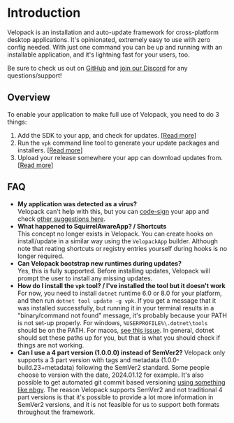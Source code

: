 # Introduction
Velopack is an installation and auto-update framework for cross-platform desktop applications. It's opinionated, extremely easy to use with zero config needed. With just one command you can be up and running with an installable application, and it's lightning fast for your users, too.

Be sure to check us out on [GitHub](https://github.com/velopack/velopack) and [join our Discord](https://discord.gg/CjrCrNzd3F) for any questions/support!

## Overview
To enable your application to make full use of Velopack, you need to do 3 things:
1. Add the SDK to your app, and check for updates. [[Read more]](integrating/overview.md)
0. Run the `vpk` command line tool to generate your update packages and installers. [[Read more]](packaging/overview.md)
0. Upload your release somewhere your app can download updates from. [[Read more]](distributing/overview.md)

## FAQ
- **My application was detected as a virus?** <br/>
  Velopack can't help with this, but you can [code-sign](packaging/signing.md) your app and check [other suggestions here](https://github.com/clowd/Clowd.Squirrel/issues/28#issuecomment-1016241760).
- **What happened to SquirrelAwareApp? / Shortcuts** <br/>
  This concept no longer exists in Velopack. You can create hooks on install/update in a similar way using the `VelopackApp` builder. Although note that reating shortcuts or registry entries yourself during hooks is no longer required.
- **Can Velopack bootstrap new runtimes during updates?** <br/>
  Yes, this is fully supported. Before installing updates, Velopack will prompt the user to install any missing updates.
- **How do I install the `vpk` tool? / I've installed the tool but it doesn't work**
  For now, you need to install `dotnet` runtime 6.0 or 8.0 for your platform, and then run `dotnet tool update -g vpk`. 
  If you get a message that it was installed successfully, but running it in your terminal results in a "binary/command not found" message, it's probably because your PATH is not set-up properly. For windows, `%USERPROFILE%\.dotnet\tools` should be on the PATH. For macos, [see this issue](https://github.com/dotnet/sdk/issues/9415). In general, dotnet should set these paths up for you, but that is what you should check if things are not working.
- **Can I use a 4 part version (1.0.0.0) instead of SemVer2?**
  Velopack only supports a 3 part version with tags and metadata (1.0.0-build.23+metadata) following the SemVer2 standard. Some people choose to version with the date, 2024.01.12 for example. It's also possible to get automated git commit based versioning [using something like nbgv](https://github.com/dotnet/Nerdbank.GitVersioning). The reason Velopack supports SemVer2 and not traditional 4 part versions is that it's possible to provide a lot more information in SemVer2 versions, and it is not feasible for us to support both formats throughout the framework.